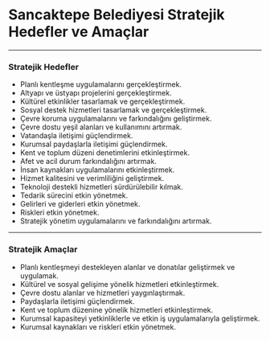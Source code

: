 # Sancaktepe Belediyesi Stratejik Hedefler ve Amaçlar

---

### **Stratejik Hedefler**
- Planlı kentleşme uygulamalarını gerçekleştirmek.
- Altyapı ve üstyapı projelerini gerçekleştirmek.
- Kültürel etkinlikler tasarlamak ve gerçekleştirmek.
- Sosyal destek hizmetleri tasarlamak ve gerçekleştirmek.
- Çevre koruma uygulamalarını ve farkındalığını geliştirmek.
- Çevre dostu yeşil alanları ve kullanımını artırmak.
- Vatandaşla iletişimi güçlendirmek.
- Kurumsal paydaşlarla iletişimi güçlendirmek.
- Kent ve toplum düzeni denetimlerini etkinleştirmek.
- Afet ve acil durum farkındalığını artırmak.
- İnsan kaynakları uygulamalarını etkinleştirmek.
- Hizmet kalitesini ve verimliliğini geliştirmek.
- Teknoloji destekli hizmetleri sürdürülebilir kılmak.
- Tedarik sürecini etkin yönetmek.
- Gelirleri ve giderleri etkin yönetmek.
- Riskleri etkin yönetmek.
- Stratejik yönetim uygulamalarını ve farkındalığını artırmak.

---

### **Stratejik Amaçlar**
- Planlı kentleşmeyi destekleyen alanlar ve donatılar geliştirmek ve uygulamak.
- Kültürel ve sosyal gelişime yönelik hizmetleri etkinleştirmek.
- Çevre dostu alanlar ve hizmetleri yaygınlaştırmak.
- Paydaşlarla iletişimi güçlendirmek.
- Kent ve toplum düzenine yönelik hizmetleri etkinleştirmek.
- Kurumsal kapasiteyi yetkinliklerle ve etkin iş uygulamalarıyla geliştirmek.
- Kurumsal kaynakları ve riskleri etkin yönetmek.